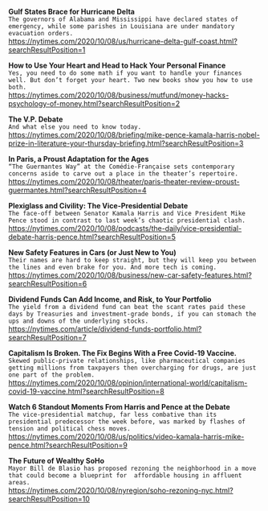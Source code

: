 **Gulf States Brace for Hurricane Delta**\
`The governors of Alabama and Mississippi have declared states of emergency, while some parishes in Louisiana are under mandatory evacuation orders.`\
https://nytimes.com/2020/10/08/us/hurricane-delta-gulf-coast.html?searchResultPosition=1

**How to Use Your Heart and Head to Hack Your Personal Finance**\
`Yes, you need to do some math if you want to handle your finances well. But don’t forget your heart. Two new books show you how to use both.`\
https://nytimes.com/2020/10/08/business/mutfund/money-hacks-psychology-of-money.html?searchResultPosition=2

**The V.P. Debate**\
`And what else you need to know today.`\
https://nytimes.com/2020/10/08/briefing/mike-pence-kamala-harris-nobel-prize-in-literature-your-thursday-briefing.html?searchResultPosition=3

**In Paris, a Proust Adaptation for the Ages**\
`“The Guermantes Way” at the Comédie-Française sets contemporary concerns aside to carve out a place in the theater’s repertoire.`\
https://nytimes.com/2020/10/08/theater/paris-theater-review-proust-guermantes.html?searchResultPosition=4

**Plexiglass and Civility: The Vice-Presidential Debate**\
`The face-off between Senator Kamala Harris and Vice President Mike Pence stood in contrast to last week’s chaotic presidential clash.`\
https://nytimes.com/2020/10/08/podcasts/the-daily/vice-presidential-debate-harris-pence.html?searchResultPosition=5

**New Safety Features in Cars (or Just New to You)**\
`Their names are hard to keep straight, but they will keep you between the lines and even brake for you. And more tech is coming.`\
https://nytimes.com/2020/10/08/business/new-car-safety-features.html?searchResultPosition=6

**Dividend Funds Can Add Income, and Risk, to Your Portfolio**\
`The yield from a dividend fund can beat the scant rates paid these days by Treasuries and investment-grade bonds, if you can stomach the ups and downs of the underlying stocks.`\
https://nytimes.com/article/dividend-funds-portfolio.html?searchResultPosition=7

**Capitalism Is Broken. The Fix Begins With a Free Covid-19 Vaccine.**\
`Skewed public-private relationships, like pharmaceutical companies getting millions from taxpayers then overcharging for drugs, are just one part of the problem.`\
https://nytimes.com/2020/10/08/opinion/international-world/capitalism-covid-19-vaccine.html?searchResultPosition=8

**Watch 6 Standout Moments From Harris and Pence at the Debate**\
`The vice-presidential matchup, far less combative than its presidential predecessor the week before, was marked by flashes of tension and political chess moves.`\
https://nytimes.com/2020/10/08/us/politics/video-kamala-harris-mike-pence.html?searchResultPosition=9

**The Future of Wealthy SoHo**\
`Mayor Bill de Blasio has proposed rezoning the neighborhood in a move that could become a blueprint for  affordable housing in affluent areas.`\
https://nytimes.com/2020/10/08/nyregion/soho-rezoning-nyc.html?searchResultPosition=10

